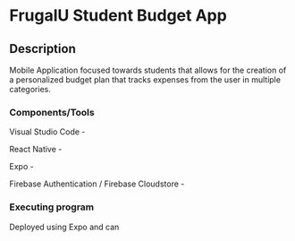 # FrugalU Student Budget App



## Description
Mobile Application focused towards students that allows for the creation of a personalized budget plan that tracks expenses from the user in multiple categories.







### Components/Tools

Visual Studio Code -

React Native -

Expo -

Firebase Authentication / Firebase Cloudstore -



### Executing program

Deployed using Expo and can

```

```



